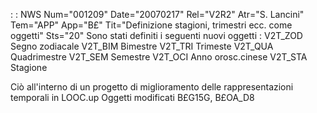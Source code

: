  :  : NWS Num="001209" Date="20070217" Rel="V2R2" Atr="S. Lancini" Tem="APP" App="B£" Tit="Definizione stagioni, trimestri ecc. come oggetti" Sts="20"
Sono stati definiti i seguenti nuovi oggetti : 
V2T_ZOD  Segno zodiacale
V2T_BIM  Bimestre
V2T_TRI  Trimeste
V2T_QUA  Quadrimestre
V2T_SEM  Semestre
V2T_OCI  Anno orosc.cinese
V2T_STA  Stagione

Ciò all'interno di un progetto di miglioramento delle rappresentazioni temporali in LOOC.up Oggetti modificati
B£G15G, B£OA_D8
